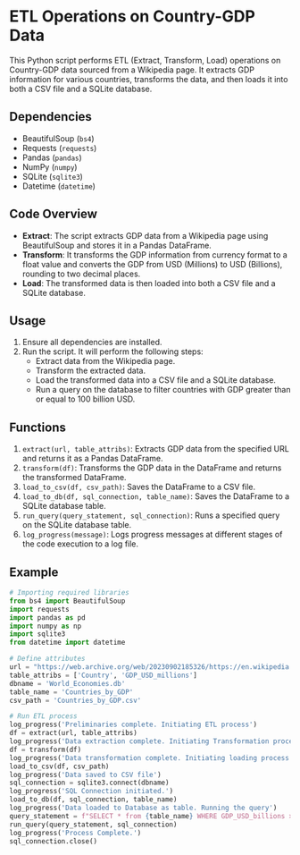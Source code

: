 # ETL Operations on Country-GDP Data

This Python script performs ETL (Extract, Transform, Load) operations on Country-GDP data sourced from a Wikipedia page. It extracts GDP information for various countries, transforms the data, and then loads it into both a CSV file and a SQLite database.

## Dependencies
- BeautifulSoup (`bs4`)
- Requests (`requests`)
- Pandas (`pandas`)
- NumPy (`numpy`)
- SQLite (`sqlite3`)
- Datetime (`datetime`)

## Code Overview
- **Extract**: The script extracts GDP data from a Wikipedia page using BeautifulSoup and stores it in a Pandas DataFrame.
- **Transform**: It transforms the GDP information from currency format to a float value and converts the GDP from USD (Millions) to USD (Billions), rounding to two decimal places.
- **Load**: The transformed data is then loaded into both a CSV file and a SQLite database.

## Usage
1. Ensure all dependencies are installed.
2. Run the script. It will perform the following steps:
    - Extract data from the Wikipedia page.
    - Transform the extracted data.
    - Load the transformed data into a CSV file and a SQLite database.
    - Run a query on the database to filter countries with GDP greater than or equal to 100 billion USD.

## Functions
1. `extract(url, table_attribs)`: Extracts GDP data from the specified URL and returns it as a Pandas DataFrame.
2. `transform(df)`: Transforms the GDP data in the DataFrame and returns the transformed DataFrame.
3. `load_to_csv(df, csv_path)`: Saves the DataFrame to a CSV file.
4. `load_to_db(df, sql_connection, table_name)`: Saves the DataFrame to a SQLite database table.
5. `run_query(query_statement, sql_connection)`: Runs a specified query on the SQLite database table.
6. `log_progress(message)`: Logs progress messages at different stages of the code execution to a log file.

## Example
```python
# Importing required libraries
from bs4 import BeautifulSoup
import requests
import pandas as pd
import numpy as np
import sqlite3
from datetime import datetime

# Define attributes
url = "https://web.archive.org/web/20230902185326/https://en.wikipedia.org/wiki/List_of_countries_by_GDP_%28nominal%29"
table_attribs = ['Country', 'GDP_USD_millions']
dbname = 'World_Economies.db'
table_name = 'Countries_by_GDP'
csv_path = 'Countries_by_GDP.csv'

# Run ETL process
log_progress('Preliminaries complete. Initiating ETL process')
df = extract(url, table_attribs)
log_progress('Data extraction complete. Initiating Transformation process')
df = transform(df)
log_progress('Data transformation complete. Initiating loading process')
load_to_csv(df, csv_path)
log_progress('Data saved to CSV file')
sql_connection = sqlite3.connect(dbname)
log_progress('SQL Connection initiated.')
load_to_db(df, sql_connection, table_name)
log_progress('Data loaded to Database as table. Running the query')
query_statement = f"SELECT * from {table_name} WHERE GDP_USD_billions >= 100"
run_query(query_statement, sql_connection)
log_progress('Process Complete.')
sql_connection.close()
